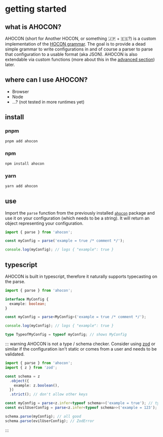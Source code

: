 # getting started

## what is AHOCON?

AHOCON (short for Another HOCON, or something 🇯🇵 + 🇪🇸?) is a custom implementation of the [HOCON grammar](https://github.com/lightbend/config/blob/master/HOCON.md).
The goal is to provide a dead simple grammar to write configurations in and of course a parser to parse that configuration to a usable format (aka JSON).
AHOCON is also extendable via custom functions (more about this in the [advanced section](/advanced)) later.

## where can I use AHOCON?

- Browser
- Node
- ...? (not tested in more runtimes yet)

## install

### pnpm

```sh
pnpm add ahocon
```

### npm

```sh
npm install ahocon
```

### yarn

```sh
yarn add ahocon
```

## use

Import the `parse` function from the previously installed [`ahocon`](https://www.npmjs.com/package/ahocon) package and use it on your configuration (which needs to be a string).
It will return an object representing your configuration.

```javascript
import { parse } from 'ahocon';

const myConfig = parse('example = true /* comment */');

console.log(myConfig); // logs { "example": true }
```

## typescript

AHOCON is built in typescript, therefore it naturally supports typecasting on the parse.

```typescript
import { parse } from 'ahocon';

interface MyConfig {
  example: boolean;
}

const myConfig = parse<MyConfig>('example = true /* comment */');

console.log(myConfig); // logs { "example": true }

type TypeofMyConfig = typeof myConfig; // shows MyConfig
```

::: warning
AHOCON is not a type / schema checker. Consider using [zod](https://www.npmjs.com/package/zod) or similar if the configuration isn't static or comes from a user and needs to be validated.

```typescript
import { parse } from 'ahocon';
import { z } from 'zod';

const schema = z
  .object({
    example: z.boolean(),
  })
  .strict(); // don't allow other keys

const myConfig = parse<z.infer<typeof schema>>('example = true'); // type { example: boolean }
const evilUserConfig = parse<z.infer<typeof schema>>('example = 123'); // type { example: boolean }

schema.parse(myConfig); // all good
schema.parse(evilUserConfig); // ZodError
```

:::

